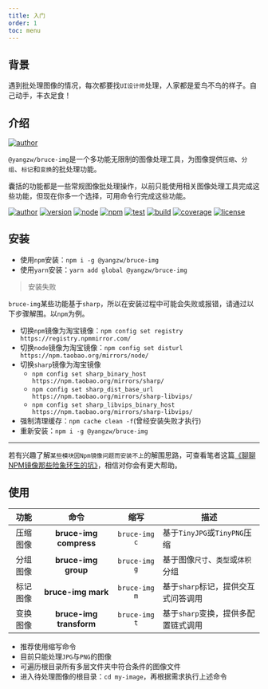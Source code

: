 ```yaml
---
title: 入门
order: 1
toc: menu
---
```


## 背景

遇到批处理图像的情况，每次都要找`UI设计师`处理，人家都是爱鸟不鸟的样子。自己动手，丰衣足食！

## 介绍

[![author](https://img.shields.io/badge/@yangzw/bruce--img-多功能无限制的图像处理工具-66f.svg)](https://github.com/JowayYoung/bruce)

`@yangzw/bruce-img`是一个多功能无限制的图像处理工具，为图像提供`压缩`、`分组`、`标记`和`变换`的批处理功能。

囊括的功能都是一些常规图像批处理操作，以前只能使用相关图像处理工具完成这些功能，但现在你多一个选择，可用命令行完成这些功能。

[![author](https://img.shields.io/badge/author-JowayYoung-f66.svg)](https://github.com/JowayYoung/bruce)<span class="gap"></span>
[![version](https://img.shields.io/badge/version-1.0.5-f66.svg)](https://github.com/JowayYoung/bruce)<span class="gap"></span>
[![node](https://img.shields.io/badge/node-%3E%3D16.0.0-3c9.svg)](https://github.com/JowayYoung/bruce)<span class="gap"></span>
[![npm](https://img.shields.io/badge/npm-%3E%3D7.10.0-3c9.svg)](https://github.com/JowayYoung/bruce)<span class="gap"></span>
[![test](https://img.shields.io/badge/test-passing-f90.svg)](https://github.com/JowayYoung/bruce)<span class="gap"></span>
[![build](https://img.shields.io/badge/build-passing-f90.svg)](https://github.com/JowayYoung/bruce)<span class="gap"></span>
[![coverage](https://img.shields.io/badge/coverage-80%25-09f.svg)](https://github.com/JowayYoung/bruce)<span class="gap"></span>
[![license](https://img.shields.io/badge/license-MIT-09f.svg)](https://github.com/JowayYoung/bruce)

## 安装

- 使用`npm`安装：`npm i -g @yangzw/bruce-img`
- 使用`yarn`安装：`yarn add global @yangzw/bruce-img`

> 安装失败

`bruce-img`某些功能基于`sharp`，所以在安装过程中可能会失败或报错，请通过以下步骤解围。以`npm`为例。

- 切换`npm`镜像为淘宝镜像：`npm config set registry https://registry.npmmirror.com/`
- 切换`node`镜像为淘宝镜像：`npm config set disturl https://npm.taobao.org/mirrors/node/`
- 切换`sharp`镜像为淘宝镜像
	- `npm config set sharp_binary_host https://npm.taobao.org/mirrors/sharp/`
	- `npm config set sharp_dist_base_url https://npm.taobao.org/mirrors/sharp-libvips/`
	- `npm config set sharp_libvips_binary_host https://npm.taobao.org/mirrors/sharp-libvips/`
- 强制清理缓存：`npm cache clean -f`(曾经安装失败才执行)
- 重新安装：`npm i -g @yangzw/bruce-img`

---

若有兴趣了解`某些模块因Npm镜像问题而安装不上`的解围思路，可查看笔者这篇[《聊聊NPM镜像那些险象环生的坑》](https://juejin.im/post/5edf60d4f265da76b559b6ac)，相信对你会有更大帮助。

## 使用

功能|命令|缩写|描述
:-:|:-:|:-:|-
压缩图像|**bruce-img compress**|`bruce-img c`|基于`TinyJPG`或`TinyPNG`压缩
分组图像|**bruce-img group**|`bruce-img g`|基于图像`尺寸`、`类型`或`体积`分组
标记图像|**bruce-img mark**|`bruce-img m`|基于`sharp`标记，提供交互式问答调用
变换图像|**bruce-img transform**|`bruce-img t`|基于`sharp`变换，提供多配置链式调用

- 推荐使用缩写命令
- 目前只能处理`JPG`与`PNG`的图像
- 可遍历根目录所有多层文件夹中符合条件的图像文件
- 进入待处理图像的根目录：`cd my-image`，再根据需求执行上述命令